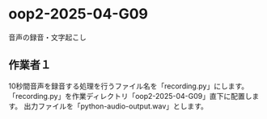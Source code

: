 # oop2-2025-04-G09
音声の録音・文字起こし

## 作業者１
10秒間音声を録音する処理を行うファイル名を「recording.py」にします。
「recording.py」を作業ディレクトリ「oop2-2025-04-G09」直下に配置します。
出力ファイルを「python-audio-output.wav」とします。
